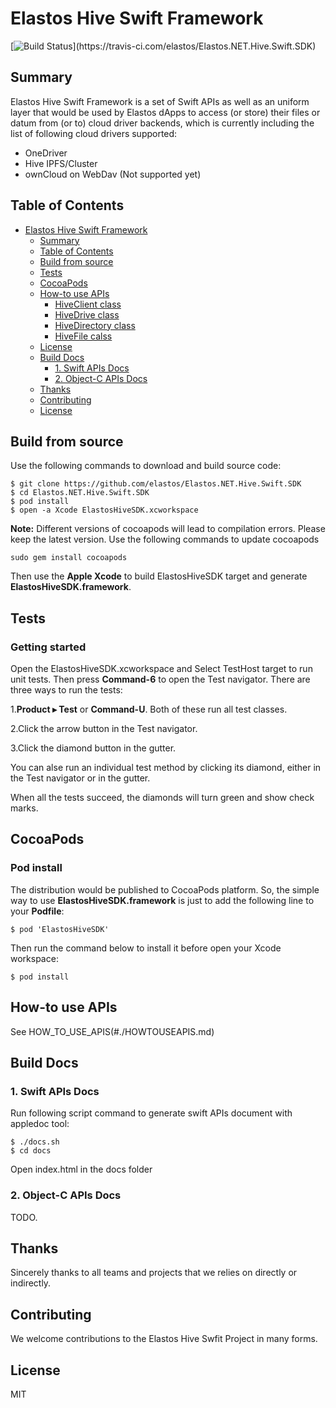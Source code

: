 Elastos Hive Swift Framework
=============================

[![Build Status](https://travis-ci.com/elastos/Elastos.NET.Hive.Swift.SDK.svg?)](https://travis-ci.com/elastos/Elastos.NET.Hive.Swift.SDK)

## Summary

Elastos Hive Swift Framework is a set of Swift APIs as well as an uniform layer that would be used by Elastos dApps  to access  (or store)  their files or datum from (or to) cloud driver backends, which is currently including the list of following cloud drivers supported:

- OneDriver
- Hive IPFS/Cluster
- ownCloud  on WebDav (Not supported yet)

## Table of Contents  

- [Elastos Hive Swift Framework](#elastos-hive-swift-framework)  
   - [Summary](#summary)  
   - [Table of Contents](#table-of-contents)  
   - [Build from source](#build-from-source)  
   - [Tests](#tests)  
   - [CocoaPods](#cocoaPods)  
   - [How-to use APIs](#how-to-use-APIs) 
       - [HiveClient class](#hiveclient-class)
       - [HiveDrive class](#hivedrive-class)
       - [HiveDirectory class](#hivedirectory-class)
       - [HiveFile calss](#hivefile-calss)
   - [License](#license)  
   - [Build Docs](#build-docs)
       - [1. Swift APIs Docs](#1-swift-apis-docs)
       - [2. Object-C APIs Docs](#2-object-c-apis-docs)
   - [Thanks](#thanks)
   - [Contributing](#contributing)
   - [License](#license)

## Build from source

Use the following commands to download and build source code:

```shell
$ git clone https://github.com/elastos/Elastos.NET.Hive.Swift.SDK
$ cd Elastos.NET.Hive.Swift.SDK
$ pod install
$ open -a Xcode ElastosHiveSDK.xcworkspace
```

**Note:** Different versions of cocoapods will lead to compilation errors. Please keep the latest version. Use the following commands to update cocoapods

```
sudo gem install cocoapods
```

Then use the **Apple Xcode** to build ElastosHiveSDK target and generate **ElastosHiveSDK.framework**.

## Tests

### Getting started
Open the ElastosHiveSDK.xcworkspace and Select TestHost target to run unit tests. Then press **Command-6** to open the Test navigator.
There are three ways to run the tests:

1.**Product ▸ Test** or **Command-U**. Both of these run all test classes.

2.Click the arrow button in the Test navigator.

3.Click the diamond button in the gutter.

You can alse run an individual test method by clicking its diamond, either in the Test navigator or in the gutter.

When all the tests succeed, the diamonds will turn green and show check marks.

## CocoaPods

###  Pod install
The distribution would be published to CocoaPods platform. So, the simple way to use **ElastosHiveSDK.framework** is just to add the following line to your **Podfile**:

```
$ pod 'ElastosHiveSDK'
```

Then run the command below to install it before open your Xcode workspace:
```shell
$ pod install
```

## How-to use APIs

See HOW_TO_USE_APIS(#./HOWTOUSEAPIS.md)

## Build Docs

### 1. Swift APIs Docs

Run following script command to generate swift APIs document with appledoc tool:

```shell
$ ./docs.sh
$ cd docs
```
Open index.html in the docs folder

### 2. Object-C APIs Docs

TODO.

## Thanks

Sincerely thanks to all teams and projects that we relies on directly or indirectly.

## Contributing

We welcome contributions to the Elastos Hive Swfit Project in many forms.

## License

MIT
